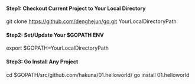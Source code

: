 #### Step1: Checkout Current Project to Your Local Directory
git clone https://github.com/denghejun/go.git YourLocalDirectoryPath

#### Step2: Set/Update Your $GOPATH ENV
export $GOPATH=YourLocalDirectoryPath

#### Step3: Go Install Any Project
cd $GOPATH/src/github.com/hakuna/01.helloworld/
go install
01.helloworld
